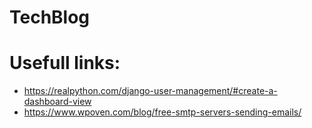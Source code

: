 # TechBlog
# Usefull links:
* https://realpython.com/django-user-management/#create-a-dashboard-view
* https://www.wpoven.com/blog/free-smtp-servers-sending-emails/
